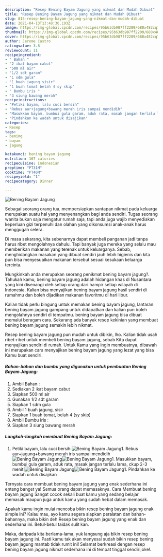 ```yaml
---
description: "Resep Bening Bayam Jagung yang nikmat dan Mudah Dibuat"
title: "Resep Bening Bayam Jagung yang nikmat dan Mudah Dibuat"
slug: 815-resep-bening-bayam-jagung-yang-nikmat-dan-mudah-dibuat
date: 2021-04-13T13:48:30.193Z
image: https://img-global.cpcdn.com/recipes/95b63db987ff2209/680x482cq70/bening-bayam-jagung-foto-resep-utama.jpg
thumbnail: https://img-global.cpcdn.com/recipes/95b63db987ff2209/680x482cq70/bening-bayam-jagung-foto-resep-utama.jpg
cover: https://img-global.cpcdn.com/recipes/95b63db987ff2209/680x482cq70/bening-bayam-jagung-foto-resep-utama.jpg
author: Jerome Castro
ratingvalue: 3.6
reviewcount: 11
recipeingredient:
- " Bahan "
- "2 ikat bayam cabut"
- "500 ml air"
- "1/2 sdt garam"
- "1 sdm gula"
- "1 buah jagung sisir"
- "1 buah tomat belah 4 sy skip"
- " Bumbu iris "
- "3 siung bawang merah"
recipeinstructions:
- "Petiki bayam, lalu cuci bersih"
- "Rebus aur+jagung+bawang merah iris sampai mendidih"
- "Masukkan bayam, bumbui gula garam, aduk rata, masak jangan terlalu lama, ckup 2-3 menit"
- "Pindahkan ke wadah untuk disajikan"
categories:
- Resep
tags:
- bening
- bayam
- jagung

katakunci: bening bayam jagung 
nutrition: 167 calories
recipecuisine: Indonesian
preptime: "PT31M"
cooktime: "PT40M"
recipeyield: "1"
recipecategory: Dinner

---
```



![Bening Bayam Jagung](https://img-global.cpcdn.com/recipes/95b63db987ff2209/680x482cq70/bening-bayam-jagung-foto-resep-utama.jpg)

Sebagai seorang orang tua, mempersiapkan santapan nikmat pada keluarga merupakan suatu hal yang menyenangkan bagi anda sendiri. Tugas seorang  wanita bukan saja mengatur rumah saja, tapi anda juga wajib menyediakan keperluan gizi terpenuhi dan olahan yang dikonsumsi anak-anak harus menggugah selera.

Di masa  sekarang, kita sebenarnya dapat membeli panganan jadi tanpa harus ribet mengolahnya dahulu. Tapi banyak juga mereka yang selalu mau memberikan makanan yang terenak untuk keluarganya. Sebab, menghidangkan masakan yang dibuat sendiri jauh lebih higienis dan kita pun bisa menyesuaikan makanan tersebut sesuai kesukaan keluarga tercinta. 



Mungkinkah anda merupakan seorang penikmat bening bayam jagung?. Tahukah kamu, bening bayam jagung adalah hidangan khas di Nusantara yang kini disenangi oleh setiap orang dari hampir setiap wilayah di Indonesia. Kalian bisa menyajikan bening bayam jagung hasil sendiri di rumahmu dan boleh dijadikan makanan favoritmu di hari libur.

Kalian tidak perlu bingung untuk memakan bening bayam jagung, lantaran bening bayam jagung gampang untuk didapatkan dan kalian pun boleh mengolahnya sendiri di tempatmu. bening bayam jagung bisa dibuat memalui beragam cara. Sekarang ada banyak resep kekinian yang membuat bening bayam jagung semakin lebih nikmat.

Resep bening bayam jagung pun mudah untuk dibikin, lho. Kalian tidak usah ribet-ribet untuk membeli bening bayam jagung, sebab Kita dapat menyajikan sendiri di rumah. Untuk Kamu yang ingin membuatnya, dibawah ini merupakan cara menyajikan bening bayam jagung yang lezat yang bisa Kamu buat sendiri.

<!--inarticleads1-->

##### Bahan-bahan dan bumbu yang digunakan untuk pembuatan Bening Bayam Jagung:

1. Ambil  Bahan :
1. Sediakan 2 ikat bayam cabut
1. Siapkan 500 ml air
1. Gunakan 1/2 sdt garam
1. Siapkan 1 sdm gula
1. Ambil 1 buah jagung, sisir
1. Siapkan 1 buah tomat, belah 4 (sy skip)
1. Ambil  Bumbu iris :
1. Siapkan 3 siung bawang merah




<!--inarticleads2-->

##### Langkah-langkah membuat Bening Bayam Jagung:

1. Petiki bayam, lalu cuci bersih
<img src="https://img-global.cpcdn.com/steps/5bc36465482660a9/160x128cq70/bening-bayam-jagung-langkah-memasak-1-foto.jpg" alt="Bening Bayam Jagung">1. Rebus aur+jagung+bawang merah iris sampai mendidih
<img src="https://img-global.cpcdn.com/steps/c432a48299a7d94d/160x128cq70/bening-bayam-jagung-langkah-memasak-2-foto.jpg" alt="Bening Bayam Jagung"><img src="https://img-global.cpcdn.com/steps/b3328c29401ef163/160x128cq70/bening-bayam-jagung-langkah-memasak-2-foto.jpg" alt="Bening Bayam Jagung">1. Masukkan bayam, bumbui gula garam, aduk rata, masak jangan terlalu lama, ckup 2-3 menit
<img src="https://img-global.cpcdn.com/steps/d20817534c941198/160x128cq70/bening-bayam-jagung-langkah-memasak-3-foto.jpg" alt="Bening Bayam Jagung"><img src="https://img-global.cpcdn.com/steps/9921d6261708e8b0/160x128cq70/bening-bayam-jagung-langkah-memasak-3-foto.jpg" alt="Bening Bayam Jagung">1. Pindahkan ke wadah untuk disajikan




Ternyata cara membuat bening bayam jagung yang enak sederhana ini enteng banget ya! Semua orang dapat memasaknya. Cara Membuat bening bayam jagung Sangat cocok sekali buat kamu yang sedang belajar memasak maupun juga untuk kamu yang sudah hebat dalam memasak.

Apakah kamu ingin mulai mencoba bikin resep bening bayam jagung enak simple ini? Kalau mau, ayo kamu segera siapkan peralatan dan bahan-bahannya, maka bikin deh Resep bening bayam jagung yang enak dan sederhana ini. Betul-betul taidak sulit kan. 

Maka, daripada kita berlama-lama, yuk langsung aja bikin resep bening bayam jagung ini. Pasti kamu tak akan menyesal sudah bikin resep bening bayam jagung mantab tidak rumit ini! Selamat berkreasi dengan resep bening bayam jagung nikmat sederhana ini di tempat tinggal sendiri,oke!.

